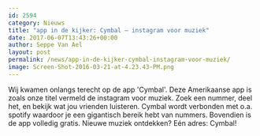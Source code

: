```yaml
---
id: 2594
category: Nieuws
title: "app in de kijker: Cymbal – instagram voor muziek"
date: 2017-06-07T13:43:26+00:00
author: Seppe Van Ael
layout: post
permalink: /news/app-in-de-kijker-cymbal-instagram-voor-muziek/
image: Screen-Shot-2016-03-21-at-4.23.43-PM.png
---
```

Wij kwamen onlangs terecht op de app 'Cymbal'. Deze Amerikaanse app is zoals onze titel vermeld de instagram voor muziek. Zoek een nummer, deel het, en bekijk wat jou vrienden luisteren. Cymbal wordt verbonden met o.a. spotify waardoor je een gigantisch bereik hebt van nummers. Bovendien is de app volledig gratis. Nieuwe muziek ontdekken? Eén adres: Cymbal!
